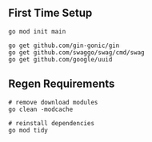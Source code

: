 ## First Time Setup

```shell
go mod init main
```

```shell
go get github.com/gin-gonic/gin
go get github.com/swaggo/swag/cmd/swag
go get github.com/google/uuid
```

## Regen Requirements
```shell
# remove download modules
go clean -modcache

# reinstall dependencies
go mod tidy
```
